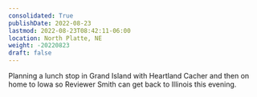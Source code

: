 ```yaml
---
consolidated: True
publishDate: 2022-08-23
lastmod: 2022-08-23T08:42:11-06:00
location: North Platte, NE
weight: -20220823
draft: false
---
```

Planning a lunch stop in Grand Island with Heartland Cacher and then on home to Iowa so Reviewer Smith can get back to Illinois this evening.
